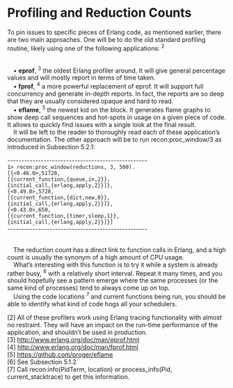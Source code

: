# Profiling and Reduction Counts
To pin issues to specific pieces of Erlang code, as mentioned earlier, there are two main
approaches. One will be to do the old standard profiling routine, likely using one of the
following applications: <sup>2</sup>

<br>&emsp;• **eprof**, <sup>3</sup> the oldest Erlang profiler around. It will give general percentage values and
will mostly report in terms of time taken.
<br>&emsp;• **fprof**, <sup>4</sup> a more powerful replacement of eprof. It will support full concurrency and
generate in-depth reports. In fact, the reports are so deep that they are usually
considered opaque and hard to read.
<br>&emsp;• **eflame**, <sup>5</sup> the newest kid on the block. It generates flame graphs to show deep call
sequences and hot-spots in usage on a given piece of code. It allows to quickly find
issues with a single look at the final result.
<br>&emsp;It will be left to the reader to thoroughly read each of these application’s documentation.
The other approach will be to run recon:proc_window/3 as introduced in Subsection 5.2.1:

--------------------------------------------------<br>
`1> recon:proc_window(reductions, 3, 500).`<br>
`[{<0.46.0>,51728,`<br>
`[{current_function,{queue,in,2}},`<br>
`{initial_call,{erlang,apply,2}}]},`<br>
`{<0.49.0>,5728,`<br>
`[{current_function,{dict,new,0}},`<br>
`{initial_call,{erlang,apply,2}}]},`<br>
`{<0.43.0>,650,`<br>
`[{current_function,{timer,sleep,1}},`<br>
`{initial_call,{erlang,apply,2}}]}]`<br>
--------------------------------------------------<br>

<br>&emsp;The reduction count has a direct link to function calls in Erlang, and a high count is
usually the synonym of a high amount of CPU usage.
<br>&emsp;What’s interesting with this function is to try it while a system is already rather busy, <sup>6</sup>
with a relatively short interval. Repeat it many times, and you should hopefully see a
pattern emerge where the same processes (or the same kind of processes) tend to always
come up on top.
<br>&emsp;Using the code locations <sup>7</sup> and current functions being run, you should be able to identify
what kind of code hogs all your schedulers.








[2] All of these profilers work using Erlang tracing functionality with almost no restraint. They will have
an impact on the run-time performance of the application, and shouldn’t be used in production.<br>
[3] http://www.erlang.org/doc/man/eprof.html<br>
[4] http://www.erlang.org/doc/man/fprof.html<br>
[5] https://github.com/proger/eflame<br>
[6] See Subsection 5.1.2<br>
[7] Call recon:info(PidTerm, location) or process_info(Pid, current_stacktrace)
to get this information.<br>
